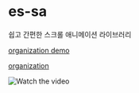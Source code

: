 # es-sa

쉽고 간편한 스크롤 애니메이션 라이브러리

[organization demo](https://es-sa.github.io)

[organization](https://github.com/es-sa/SA)

![Watch the video](./demo.gif)